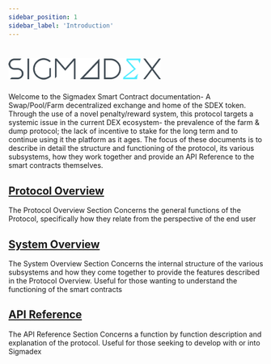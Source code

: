 ```yaml
---
sidebar_position: 1
sidebar_label: 'Introduction'
---
```

# ![Sigmadex](/img/sigmadex-logo.png)
Welcome to the Sigmadex Smart Contract documentation- A Swap/Pool/Farm decentralized exchange and home of the SDEX token. Through the use of a novel penalty/reward system, this protocol targets a systemic issue in the current DEX ecosystem- the prevalence of the farm & dump protocol; the lack of incentive to stake for the long term and to continue using it the platform as it ages. The focus of these documents is to describe in detail the structure and functioning of the protocol, its various subsystems, how they work together and provide an API Reference to the smart contracts themselves.

## [Protocol Overview](Protocol%20Overview/Protocol%20Overview)

The Protocol Overview Section Concerns the general functions of the Protocol, specifically how they relate from the perspective of the end user

## [System Overview](System%20Overview/System%20Overview)

The System Overview Section Concerns the internal structure of the various subsystems and how they come together to provide the features described in the Protocol Overview.  Useful for those wanting to understand the functioning of the smart contracts

## [API Reference](API%20Specification/Diamond)

The API Reference Section Concerns a function by function description and explanation of the protocol.  Useful for those seeking to develop with or into Sigmadex
